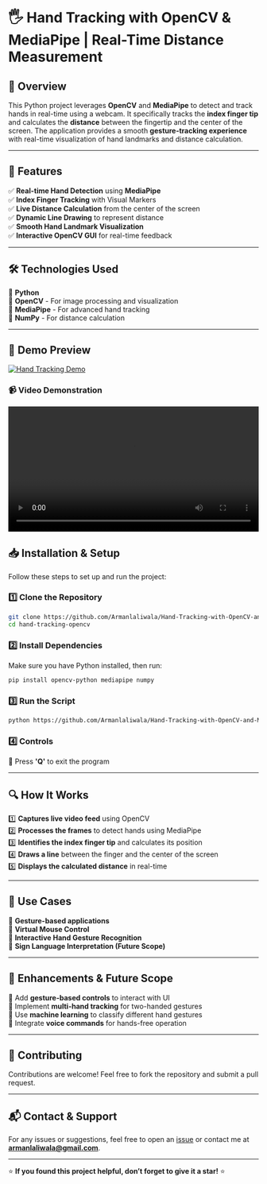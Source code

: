 # 🖐️ Hand Tracking with OpenCV & MediaPipe | Real-Time Distance Measurement

## 🚀 Overview

This Python project leverages **OpenCV** and **MediaPipe** to detect and track hands in real-time using a webcam. It specifically tracks the **index finger tip** and calculates the **distance** between the fingertip and the center of the screen. The application provides a smooth **gesture-tracking experience** with real-time visualization of hand landmarks and distance calculation.

---

## 🎯 Features

✅ **Real-time Hand Detection** using **MediaPipe**\
✅ **Index Finger Tracking** with Visual Markers\
✅ **Live Distance Calculation** from the center of the screen\
✅ **Dynamic Line Drawing** to represent distance\
✅ **Smooth Hand Landmark Visualization**\
✅ **Interactive OpenCV GUI** for real-time feedback

---

## 🛠️ Technologies Used

🔹 **Python**\
🔹 **OpenCV** - For image processing and visualization\
🔹 **MediaPipe** - For advanced hand tracking\
🔹 **NumPy** - For distance calculation

---

## 📸 Demo Preview

[![Hand Tracking Demo](https://img.youtube.com/vi/vvo8b3Pw8rY/0.jpg)](https://www.youtube.com/shorts/vvo8b3Pw8rY)

### **📹 Video Demonstration**

<video width="100%" controls>
  <source src="output.mp4" type="video/mp4">
</video>


## 📥 Installation & Setup

Follow these steps to set up and run the project:

### **1️⃣ Clone the Repository**

```bash
git clone https://github.com/Armanlaliwala/Hand-Tracking-with-OpenCV-and-MediaPipe-Real-Time-Distance-Measurement
cd hand-tracking-opencv
```

### **2️⃣ Install Dependencies**

Make sure you have Python installed, then run:

```bash
pip install opencv-python mediapipe numpy
```

### **3️⃣ Run the Script**

```bash
python https://github.com/Armanlaliwala/Hand-Tracking-with-OpenCV-and-MediaPipe-Real-Time-Distance-Measurement/blob/main/hand.ipynb
```

### **4️⃣ Controls**

🔹 Press **'Q'** to exit the program

---

## 🔍 How It Works

1️⃣ **Captures live video feed** using OpenCV\
2️⃣ **Processes the frames** to detect hands using MediaPipe\
3️⃣ **Identifies the index finger tip** and calculates its position\
4️⃣ **Draws a line** between the finger and the center of the screen\
5️⃣ **Displays the calculated distance** in real-time

---

## 📌 Use Cases

🎯 **Gesture-based applications**\
🎯 **Virtual Mouse Control**\
🎯 **Interactive Hand Gesture Recognition**\
🎯 **Sign Language Interpretation (Future Scope)**

---

## 🌟 Enhancements & Future Scope

🔹 Add **gesture-based controls** to interact with UI\
🔹 Implement **multi-hand tracking** for two-handed gestures\
🔹 Use **machine learning** to classify different hand gestures\
🔹 Integrate **voice commands** for hands-free operation

---

## 🤝 Contributing

Contributions are welcome! Feel free to fork the repository and submit a pull request.

---

## 📬 Contact & Support

For any issues or suggestions, feel free to open an [issue](https://www.linkedin.com/in/armanlaliwala/) or contact me at **[armanlaliwala@gmail.com](mailto:armanlaliwala@gmail.com)**.

---

⭐ **If you found this project helpful, don’t forget to give it a star!** ⭐

